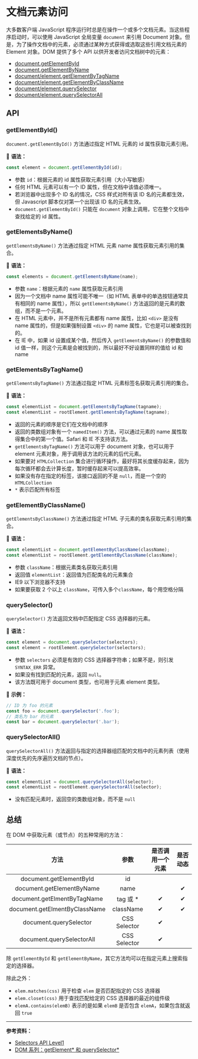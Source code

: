 # 文档元素访问

大多数客户端 JavaScript 程序运行时总是在操作一个或多个文档元素。当这些程序启动时，可以使用 JavaScript 全局变量 `document` 来引用 Document 对象。但是，为了操作文档中的元素，必须通过某种方式获得或选取这些引用文档元素的 Element 对象。DOM 提供了多个 API 以供开发者访问文档树中的元素：

- [document.getElementById](#getelementbyid)
- [document.getElementByName](#getelementbyname)
- [document/element.getElementByTagName](#getelementbytagname)
- [document/element.getElementByClassName](#getelementbyclassname)
- [document/element.querySelector](#queryselector)
- [document/element.querySelectorAll](#queryselectorall)

## API

### getElementById()

`document.getElementById()` 方法通过指定 HTML 元素的 id 属性获取元素引用。

📖 **语法：**

```js
const element = document.getElementById(id);
```

- 参数 `id`：根据元素的 id 属性获取元素引用（大小写敏感）
- 任何 HTML 元素可以有一个 ID 属性，但在文档中该值必须唯一。
- 若浏览器中出现多个 ID 名的情况，CSS 样式对所有该 ID 名的元素都生效，但 Javascript 脚本仅对第一个出现该 ID 名的元素生效。
- `document.getElementById()` 只能在 `document` 对象上调用，它在整个文档中查找给定的 id 属性。

### getElementsByName()

`getElementsByName()` 方法通过指定 HTML 元素 name 属性获取元素引用的集合。

📖 **语法：**

```js
const elements = document.getElementsByName(name);
```

- 参数 `name`：根据元素的 `name` 属性获取元素引用
- 因为一个文档中 name 属性可能不唯一（如 HTML 表单中的单选按钮通常具有相同的 name 属性），所以 `getElementsByName()` 方法返回的是元素的数组，而不是一个元素。
- 在 HTML 元素中，并不是所有元素都有 name 属性，比如 `<div>` 是没有 name 属性的，但是如果强制设置 `<div>` 的 name 属性，它也是可以被查找到的。
- 在 IE 中，如果 id 设置成某个值，然后传入 `getElementsByName()` 的参数值和 id 值一样，则这个元素是会被找到的，所以最好不好设置同样的值给 id 和 name

### getElementsByTagName()

`getElementsByTagName()` 方法通过指定 HTML 元素标签名获取元素引用的集合。

📖 **语法：**

```js
const elementList = document.getElementsByTagName(tagname);
const elementList = rootElement.getElementsByTagName(tagname);
```

- 返回的元素的顺序是它们在文档中的顺序
- 返回的类数组对象有一个 `namedItem()` 方法，可以通过元素的 name 属性取得集合中的第一个值。Safari 和 IE 不支持该方法。
- `getElementsByTagName()` 方法可以用于 document 对象，也可以用于 element 元素对象，用于调用该方法的元素的后代元素。
- 如果要对 `HTMLCollection` 集合进行循环操作，最好将其长度缓存起来，因为每次循环都会去计算长度，暂时缓存起来可以提高效率。
- 如果没有存在指定的标签，该接口返回的不是 `null`，而是一个空的 `HTMLCollection`
- `*` 表示匹配所有标签

### getElementByClassName()

`getElementsByClassName()` 方法通过指定 HTML 子元素的类名获取元素引用的集合。

📖 **语法：**

```js
const elementList = document.getElementByClassName(className);
const elementList = rootElement.getElementByClassName(className);
```

- 参数 `className`：根据元素类名获取元素引用
- 返回值 `elementList`：返回值为匹配类名的元素集合
- IE9 以下浏览器不支持
- 如果要获取 2 个以上 `className`，可传入多个`className`，每个用空格分隔

### querySelector()

`querySelector()` 方法返回文档中匹配指定 CSS 选择器的元素。

📖 **语法：**

```js
const element = document.querySelector(selectors);
const element = rootElement.querySelector(selectors);
```

- 参数 `selectors` 必须是有效的 CSS 选择器字符串；如果不是，则引发 `SYNTAX_ERR` 异常。
- 如果没有找到匹配的元素，返回 `null`。
- 该方法既可用于 document 类型，也可用于元素 element 类型。

🌰 **示例：**

```js
// ID 为 foo 的元素
const foo = document.querySelector('.foo');
// 类名为 bar 的元素
const bar = document.querySelector('.bar');
```

### querySelectorAll()

`querySelectorAll()` 方法返回与指定的选择器组匹配的文档中的元素列表（使用深度优先的先序遍历文档的节点）。

📖 **语法：**

```js
const elementList = document.querySelectorAll(selector);
const elementList = rootElement.querySelectorAll(selector);
```

- 没有匹配元素时，返回空的类数组对象，而不是 `null`

## 总结

在 DOM 中获取元素（或节点）的五种常用的方法：

|             方法              |     参数     | 是否调用一个元素 | 是否动态 |
| :---------------------------: | :----------: | :--------------: | :------: |
|    document.getElementById    |      id      |                  |          |
|   document.getElementByName   |     name     |                  |    ✔     |
|  document.getElmentByTagName  |  tag 或 \*   |        ✔         |    ✔     |
| document.getElmentByClassName |  className   |        ✔         |    ✔     |
|    document.querySelector     | CSS Selector |        ✔         |          |
|   document.querySelectorAll   | CSS Selector |        ✔         |          |

除 `getElementById` 和 `getElementByName`，其它方法均可以在指定元素上搜索指定的选择器。

除此之外：

- `elem.matches(css)` 用于检查 `elem` 是否匹配指定的 CSS 选择器
- `elem.closet(css)` 用于查找匹配给定的 CSS 选择器的最近的组件级
- `elemA.contains(elemB)` 表示的是如果 `elemB` 是否包含 `elemA`，如果包含就返回 `true`

---

**参考资料：**

- [Selectors API Level1](https://www.w3.org/TR/selectors-api/)
- [DOM 系列：getElement* 和 querySelector*](https://www.w3cplus.com/javascript/searching-elements-dom.html)
